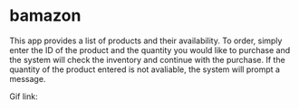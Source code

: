 # bamazon
This app provides a list of products and their availability.
To order, simply enter the ID of the product and the quantity you would like to purchase and the system will check the inventory and continue with the purchase.
If the quantity of the product entered is not avaliable, the system will prompt a message. 

Gif link: 
